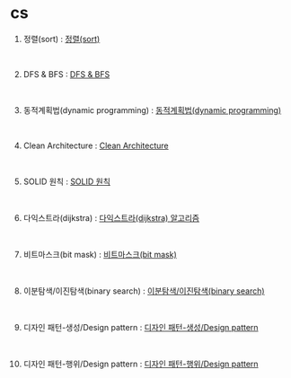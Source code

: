 # cs

1. 정렬(sort) : <a href="https://github.com/kimTH65/cs/blob/main/%EC%A0%95%EB%A0%AC.md">정렬(sort)</a> 

<br>

2. DFS & BFS : <a href="https://github.com/kimTH65/cs/blob/main/DFS%20%26%20BFS.md">DFS & BFS</a> <br>

<br>

3. 동적계획법(dynamic programming) : <a href="https://github.com/kimTH65/cs/blob/main/%EB%8F%99%EC%A0%81%20%EA%B3%84%ED%9A%8D%EB%B2%95.md">동적계획법(dynamic programming) </a>

<br>

4. Clean Architecture : <a href="https://github.com/kimTH65/cs/blob/main/clean%20architecture.md">Clean Architecture</a>

<br>

5. SOLID 원칙 : <a href="https://github.com/kimTH65/cs/blob/main/SOLID%20%EC%9B%90%EC%B9%99.md">SOLID 원칙</a> 

<br>

6. 다익스트라(dijkstra) : <a href="https://github.com/kimTH65/cs/blob/main/%EB%8B%A4%EC%9D%B5%EC%8A%A4%ED%8A%B8%EB%9D%BC.md">다익스트라(dijkstra) 알고리즘</a> 

<br>

7. 비트마스크(bit mask) : <a href="https://github.com/kimTH65/cs/blob/main/%EB%B9%84%ED%8A%B8%EB%A7%88%EC%8A%A4%ED%81%AC.md">비트마스크(bit mask)</a> 

<br>

8. 이분탐색/이진탐색(binary search) : <a href="https://github.com/kimTH65/cs/blob/main/%EC%9D%B4%EB%B6%84%20%ED%83%90%EC%83%89.md">이분탐색/이진탐색(binary search)</a> 

<br>

9. 디자인 패턴-생성/Design pattern : <a href="https://github.com/kimTH65/cs/blob/main/%EB%94%94%EC%9E%90%EC%9D%B8%20%ED%8C%A8%ED%84%B4(%EC%83%9D%EC%84%B1).md">디자인 패턴-생성/Design pattern</a>

<br>

10. 디자인 패턴-행위/Design pattern : <a href="https://github.com/kimTH65/cs/blob/main/%EB%94%94%EC%9E%90%EC%9D%B8%20%ED%8C%A8%ED%84%B4(%ED%96%89%EC%9C%84).md">디자인 패턴-행위/Design pattern</a>
